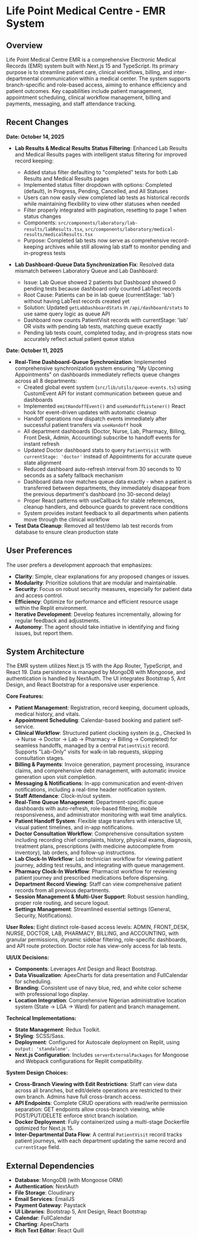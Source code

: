 # Life Point Medical Centre - EMR System

## Overview
Life Point Medical Centre EMR is a comprehensive Electronic Medical Records (EMR) system built with Next.js 15 and TypeScript. Its primary purpose is to streamline patient care, clinical workflows, billing, and inter-departmental communication within a medical center. The system supports branch-specific and role-based access, aiming to enhance efficiency and patient outcomes. Key capabilities include patient management, appointment scheduling, clinical workflow management, billing and payments, messaging, and staff attendance tracking.

## Recent Changes
**Date: October 14, 2025**
- **Lab Results & Medical Results Status Filtering**: Enhanced Lab Results and Medical Results pages with intelligent status filtering for improved record keeping:
  - Added status filter defaulting to "completed" tests for both Lab Results and Medical Results pages
  - Implemented status filter dropdown with options: Completed (default), In Progress, Pending, Cancelled, and All Statuses
  - Users can now easily view completed lab tests as historical records while maintaining flexibility to view other statuses when needed
  - Filter properly integrated with pagination, resetting to page 1 when status changes
  - Components: `src/components/laboratory/lab-results/labResults.tsx`, `src/components/laboratory/medical-results/medicalResults.tsx`
  - Purpose: Completed lab tests now serve as comprehensive record-keeping archives while still allowing lab staff to monitor pending and in-progress tests

- **Lab Dashboard-Queue Data Synchronization Fix**: Resolved data mismatch between Laboratory Queue and Lab Dashboard:
  - Issue: Lab Queue showed 2 patients but Dashboard showed 0 pending tests because dashboard only counted LabTest records
  - Root Cause: Patients can be in lab queue (currentStage: 'lab') without having LabTest records created yet
  - Solution: Updated `getLabDashboardStats` in `/api/dashboard/stats` to use same query logic as queue API
  - Dashboard now counts PatientVisit records with currentStage: 'lab' OR visits with pending lab tests, matching queue exactly
  - Pending lab tests count, completed today, and in-progress stats now accurately reflect actual patient queue status

**Date: October 11, 2025**
- **Real-Time Dashboard-Queue Synchronization**: Implemented comprehensive synchronization system ensuring "My Upcoming Appointments" on dashboards immediately reflects queue changes across all 8 departments:
  - Created global event system (`src/lib/utils/queue-events.ts`) using CustomEvent API for instant communication between queue and dashboards
  - Implemented `emitHandoffEvent()` and `useHandoffListener()` React hook for event-driven updates with automatic cleanup
  - Handoff operations now dispatch events immediately after successful patient transfers via `useHandoff` hook
  - All department dashboards (Doctor, Nurse, Lab, Pharmacy, Billing, Front Desk, Admin, Accounting) subscribe to handoff events for instant refresh
  - Updated Doctor dashboard stats to query `PatientVisit` with `currentStage: 'doctor'` instead of Appointments for accurate queue state alignment
  - Reduced dashboard auto-refresh interval from 30 seconds to 10 seconds as a safety fallback mechanism
  - Dashboard data now matches queue data exactly - when a patient is transferred between departments, they immediately disappear from the previous department's dashboard (no 30-second delay)
  - Proper React patterns with useCallback for stable references, cleanup handlers, and debounce guards to prevent race conditions
  - System provides instant feedback to all departments when patients move through the clinical workflow
- **Test Data Cleanup**: Removed all test/demo lab test records from database to ensure clean production state

## User Preferences
The user prefers a development approach that emphasizes:
- **Clarity**: Simple, clear explanations for any proposed changes or issues.
- **Modularity**: Prioritize solutions that are modular and maintainable.
- **Security**: Focus on robust security measures, especially for patient data and access control.
- **Efficiency**: Optimize for performance and efficient resource usage within the Replit environment.
- **Iterative Development**: Develop features incrementally, allowing for regular feedback and adjustments.
- **Autonomy**: The agent should take initiative in identifying and fixing issues, but report them.

## System Architecture
The EMR system utilizes Next.js 15 with the App Router, TypeScript, and React 19. Data persistence is managed by MongoDB with Mongoose, and authentication is handled by NextAuth. The UI integrates Bootstrap 5, Ant Design, and React Bootstrap for a responsive user experience.

**Core Features:**
- **Patient Management**: Registration, record keeping, document uploads, medical history, and vitals.
- **Appointment Scheduling**: Calendar-based booking and patient self-service.
- **Clinical Workflow**: Structured patient clocking system (e.g., Checked In → Nurse → Doctor → Lab → Pharmacy → Billing → Completed) for seamless handoffs, managed by a central `PatientVisit` record. Supports "Lab-Only" visits for walk-in lab requests, skipping consultation stages.
- **Billing & Payments**: Invoice generation, payment processing, insurance claims, and comprehensive debt management, with automatic invoice generation upon visit completion.
- **Messaging & Notifications**: In-app communication and event-driven notifications, including a real-time header notification system.
- **Staff Attendance**: Clock-in/out system.
- **Real-Time Queue Management**: Department-specific queue dashboards with auto-refresh, role-based filtering, mobile responsiveness, and administrator monitoring with wait time analytics.
- **Patient Handoff System**: Flexible stage transfers with interactive UI, visual patient timelines, and in-app notifications.
- **Doctor Consultation Workflow**: Comprehensive consultation system including recording chief complaints, history, physical exams, diagnosis, treatment plans, prescriptions (with medicine autocomplete from inventory), lab orders, and follow-up instructions.
- **Lab Clock-In Workflow**: Lab technician workflow for viewing patient journey, adding test results, and integrating with queue management.
- **Pharmacy Clock-In Workflow**: Pharmacist workflow for reviewing patient journey and prescribed medications before dispensing.
- **Department Record Viewing**: Staff can view comprehensive patient records from all previous departments.
- **Session Management & Multi-User Support**: Robust session handling, proper role routing, and secure logout.
- **Settings Management**: Streamlined essential settings (General, Security, Notifications).

**User Roles:** Eight distinct role-based access levels: ADMIN, FRONT_DESK, NURSE, DOCTOR, LAB, PHARMACY, BILLING, and ACCOUNTING, with granular permissions, dynamic sidebar filtering, role-specific dashboards, and API route protection. Doctor role has view-only access for lab tests.

**UI/UX Decisions:**
- **Components**: Leverages Ant Design and React Bootstrap.
- **Data Visualization**: ApexCharts for data presentation and FullCalendar for scheduling.
- **Branding**: Consistent use of navy blue, red, and white color scheme with professional logo display.
- **Location Integration**: Comprehensive Nigerian administrative location system (State → LGA → Ward) for patient and branch management.

**Technical Implementations:**
- **State Management**: Redux Toolkit.
- **Styling**: SCSS/Sass.
- **Deployment**: Configured for Autoscale deployment on Replit, using `output: 'standalone'`.
- **Next.js Configuration**: Includes `serverExternalPackages` for Mongoose and Webpack configurations for Replit compatibility.

**System Design Choices:**
- **Cross-Branch Viewing with Edit Restrictions**: Staff can view data across all branches, but edit/delete operations are restricted to their own branch. Admins have full cross-branch access.
- **API Endpoints**: Complete CRUD operations with read/write permission separation: GET endpoints allow cross-branch viewing, while POST/PUT/DELETE enforce strict branch isolation.
- **Docker Deployment**: Fully containerized using a multi-stage Dockerfile optimized for Next.js 15.
- **Inter-Departmental Data Flow**: A central `PatientVisit` record tracks patient journeys, with each department updating the same record and `currentStage` field.

## External Dependencies
- **Database**: MongoDB (with Mongoose ORM)
- **Authentication**: NextAuth
- **File Storage**: Cloudinary
- **Email Services**: EmailJS
- **Payment Gateway**: Paystack
- **UI Libraries**: Bootstrap 5, Ant Design, React Bootstrap
- **Calendar**: FullCalendar
- **Charting**: ApexCharts
- **Rich Text Editor**: React Quill
